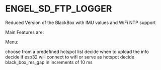 # ENGEL_SD_FTP_LOGGER
Reduced Version of the BlackBox with IMU values and WiFi NTP support 

Main Features are:

Menu:

choose from a predefined hotspot list
decide when to upload the info 
decide if esp32 will connect to wifi or serve as hotspot 
decide black_box_ms_gap in increments of 10 ms




